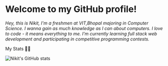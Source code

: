 # Welcome to my GitHub profile!


*Hey, this is Nikit, I'm a freshmen at VIT,Bhopal majoring in Computer Science. I wanna gain as much knowledge as I can about computers. I love to code - it means everything to me.
I'm currently learning full stack web development and participating in competitive programming contests.*


My Stats :man_technologist:

![Nikit's GitHub stats](https://github-readme-stats.vercel.app/api?username=sudo-nick16&show_icons=true&theme=radical)
